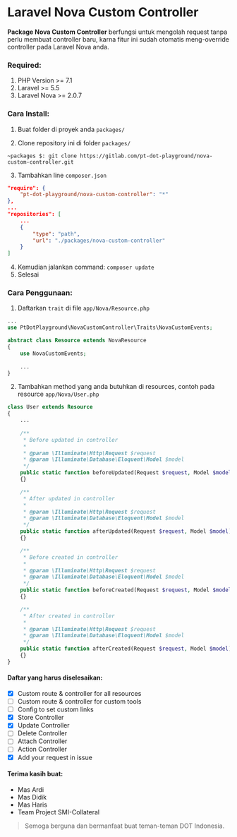# Laravel Nova Custom Controller

**Package Nova Custom Controller** berfungsi untuk mengolah request tanpa perlu membuat controller baru, karna fitur ini sudah otomatis meng-override controller pada Laravel Nova anda.

### Required:

1. PHP Version >= 7.1
2. Laravel >= 5.5
3. Laravel Nova >= 2.0.7

### Cara Install:

1. Buat folder di proyek anda `packages/`

2. Clone repository ini di folder `packages/`

```
~packages $: git clone https://gitlab.com/pt-dot-playground/nova-custom-controller.git
```

3. Tambahkan line `composer.json`

```json
"require": {
    "pt-dot-playground/nova-custom-controller": "*"
},
...
"repositories": [
    ...
    {
        "type": "path",
        "url": "./packages/nova-custom-controller"
    }
]
```

4. Kemudian jalankan command: `composer update`
5. Selesai

### Cara Penggunaan:

1. Daftarkan `trait` di file `app/Nova/Resource.php`

```php
...
use PtDotPlayground\NovaCustomController\Traits\NovaCustomEvents;

abstract class Resource extends NovaResource
{
    use NovaCustomEvents;
    
    ...
}
```

2. Tambahkan method yang anda butuhkan di resources, contoh pada resource `app/Nova/User.php`

```php
class User extends Resource
{
    ...
    
    /**
     * Before updated in controller
     *
     * @param \Illuminate\Http\Request $request
     * @param \Illuminate\Database\Eloquent\Model $model
     */
    public static function beforeUpdated(Request $request, Model $model)
    {}

    /**
     * After updated in controller
     *
     * @param \Illuminate\Http\Request $request
     * @param \Illuminate\Database\Eloquent\Model $model
     */
    public static function afterUpdated(Request $request, Model $model)
    {}

    /**
     * Before created in controller
     *
     * @param \Illuminate\Http\Request $request
     * @param \Illuminate\Database\Eloquent\Model $model
     */
    public static function beforeCreated(Request $request, Model $model)
    {}

    /**
     * After created in controller
     *
     * @param \Illuminate\Http\Request $request
     * @param \Illuminate\Database\Eloquent\Model $model
     */
    public static function afterCreated(Request $request, Model $model)
    {}
}
```

#### Daftar yang harus diselesaikan:
- [x] Custom route & controller for all resources
- [ ] Custom route & controller for custom tools
- [ ] Config to set custom links
- [x] Store Controller
- [x] Update Controller
- [ ] Delete Controller
- [ ] Attach Controller
- [ ] Action Controller
- [x] Add your request in issue

#### Terima kasih buat:
- Mas Ardi
- Mas Didik
- Mas Haris
- Team Project SMI-Collateral

> Semoga berguna dan bermanfaat buat teman-teman DOT Indonesia.
